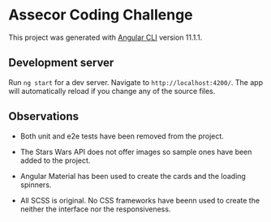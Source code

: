 # Assecor Coding Challenge

This project was generated with [Angular CLI](https://github.com/angular/angular-cli) version 11.1.1.

## Development server

Run `ng start` for a dev server. Navigate to `http://localhost:4200/`. The app will automatically reload if you change any of the source files.


## Observations

* Both unit and e2e tests have been removed from the project.

* The Stars Wars API does not offer images so sample ones have been added to the project.

* Angular Material has been used to create the cards and the loading spinners.

* All SCSS is original. No CSS frameworks have beenn used to create the neither the interface nor the responsiveness. 


